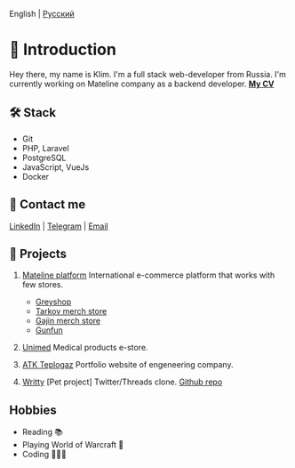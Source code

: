 English | [Русский](./Russian.md)

# 👋 Introduction

Hey there, my name is Klim. I'm a full stack web-developer from Russia. I'm currently working on Mateline company as a backend developer.
**[My CV](https://resume.io/r/4NDzGnXeo)**

## 🛠 Stack
- Git
- PHP, Laravel
- PostgreSQL
- JavaScript, VueJs
- Docker

## 💌 Contact me

[LinkedIn](https://linkedin.com/) | [Telegram](https://t.me/paparrot) | [Email](mailto:subbotin.klim@gmail.com)

## 💼 Projects

1. [Mateline platform](https://mateline.ru)
    International e-commerce platform that works with few stores.
    - [Greyshop](https://grey-shop.com/)
    - [Tarkov merch store](https://tarkovmerchstore.com/)
    - [Gajin merch store](https://gaijin.grey-shop.com/)
    - [Gunfun](https://gunfun.ru/)

2. [Unimed](https://unimedgroup.ru)
Medical products e-store.

3. [ATK Teplogaz](https://atkteplogaz.ru)
Portfolio website of engeneering company.

4. [Writty](https://writty.paparrot.me) [Pet project]
Twitter/Threads clone. [Github repo](https://github.com/paparrot/writty)

## Hobbies

- Reading 📚
- Playing World of Warcraft 👾
- Coding 🧑🏼‍💻